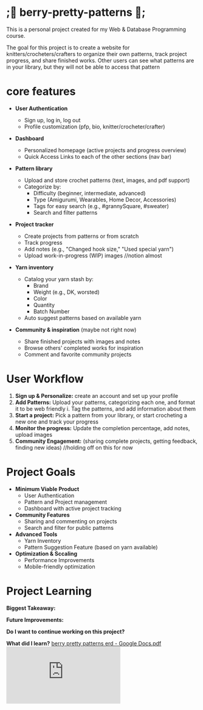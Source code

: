 # ;🎀 berry-pretty-patterns 🎀;
This is a personal project created for my Web & Database Programming course.

The goal for this project is to create a website for knitters/crocheters/crafters to organize their own patterns, track project progress, and share finished works. Other users can see what patterns are in your library, but they will not be able to access that pattern

# core features
- **User Authentication**
    - Sign up, log  in, log out
    - Profile customization (pfp, bio, knitter/crocheter/crafter)
 
- **Dashboard**
  - Personalized homepage (active projects and progress overview)
  - Quick Access Links to each of the other sections (nav bar)
    
- **Pattern library**
  - Upload and store crochet patterns (text, images, and pdf support)
  - Categorize by:
      - Difficulty (beginner, intermediate, advanced)
      - Type (Amigurumi, Wearables, Home Decor, Accessories)
      - Tags for easy search (e.g., #grannySquare, #sweater)
      - Search and filter patterns
        
- **Project tracker**
  - Create projects from patterns or from scratch
  - Track progress
  - Add notes (e.g., "Changed hook size," "Used special yarn")
  - Upload work-in-progress (WIP) images //notion almost

- **Yarn inventory**
  - Catalog your yarn stash by:
    - Brand
    - Weight (e.g., DK, worsted)
    - Color
    - Quantity
    - Batch Number  
  - Auto suggest patterns based on available yarn

- **Community & inspiration** (maybe not right now)
  - Share finished projects with images and notes
  - Browse others' completed works for inspiration
  - Comment and favorite community projects


# User Workflow
1. **Sign up & Personalize:** create an account and set up your profile
2. **Add Patterns:** Upload your patterns, categorizing each one, and format it to be web friendly
   i. Tag the patterns, and add information about them
3. **Start a project:** Pick a pattern from your library, or start crocheting a new one and track your progress
4. **Monitor the progress:** Update the completion percentage, add notes, upload images
5. **Community Engagement:** (sharing complete projects, getting feedback, finding new ideas) //holding off on this for now


# Project Goals
- **Minimum Viable Product**
  - User Authentication
  - Pattern and Project management
  - Dashboard with active project tracking
- **Community Features**
  - Sharing and commenting on projects
  - Search and filter for public patterns
- **Advanced Tools**
  - Yarn Inventory
  - Pattern Suggestion Feature (based on yarn available)
- **Optimization & Sccaling**
  - Performance Improvements
  - Mobile-friendly optimization
 

# Project Learning
**Biggest Takeaway:**

**Future Improvements:**

**Do I want to continue working on this project?**

**What did I learn?**
[berry pretty patterns erd - Google Docs.pdf](https://github.com/user-attachments/files/19175390/berry.pretty.patterns.erd.-.Google.Docs.pdf)
![berry pretty patterns erd.pdf](https://github.com/user-attachments/files/19175389/berry.pretty.patterns.erd.pdf)
